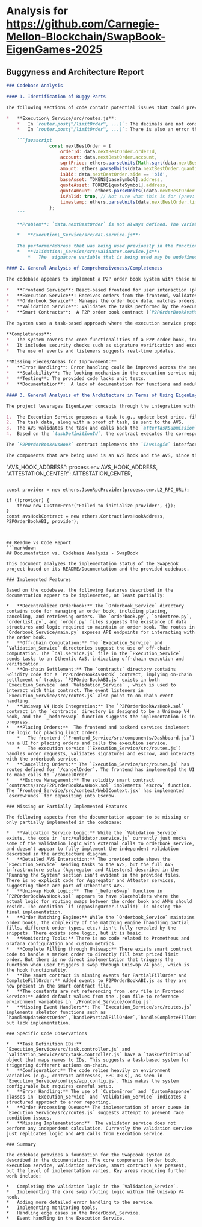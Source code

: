 
# Analysis for https://github.com/Carnegie-Mellon-Blockchain/SwapBook-EigenGames-2025

## Buggyness and Architecture Report
```markdown
### Codebase Analysis

#### 1. Identification of Buggy Parts

The following sections of code contain potential issues that could prevent the code from running successfully:

*   **Execution\_Service/src/routes.js**:
    *   In `router.post("/limitOrder", ...)`: The decimals are not consistently handled. Some parts of the code use `TOKENS[quoteSymbol].decimals` and `TOKENS[baseSymbol].decimals`, while others do not. This could lead to incorrect calculations and order placements.
    *   In `router.post("/limitOrder", ...)`: There is also an error that occurs when `data.nextBestOrder == undefined` was used, but previously in code we saw that the variable that was being used was `data.nextBest`.

    ```javascript
                const nextBestOrder = {
                    orderId: data.nextBestOrder.orderId,
                    account: data.nextBestOrder.account,
                    sqrtPrice: ethers.parseUnits(Math.sqrt(data.nextBestOrder.price).toString(), TOKENS[quoteSymbol].decimals), // quote asset won't change
                    amount: ethers.parseUnits(data.nextBestOrder.quantity.toString(), TOKENS[baseSymbol].decimals),
                    isBid: data.nextBestOrder.side == 'bid',
                    baseAsset: TOKENS[baseSymbol].address,
                    quoteAsset: TOKENS[quoteSymbol].address,
                    quoteAmount: ethers.parseUnits((data.nextBestOrder.price * data.nextBestOrder.quantity).toString(), TOKENS[quoteSymbol].decimals),
                    isValid: true, // Not sure what this is for (prev: data['order']['isValid'])
                    timestamp: ethers.parseUnits(data.nextBestOrder.timestamp, TOKENS[baseSymbol].decimals)
                };
    ```

    **Problem**: `data.nextBestOrder` is not always defined. The variable that is being used here should be `data.nextBest`

    *   **Execution\_Service/src/dal.service.js**:

    The performerAddress that was being used previously in the function is wallet.address, but the wallet variable was defined in the scope.
    *   **Validation\_Service/src/validator.service.js**:
        *   The  signature variable that is being used may be undefined due to the way the split method was used. Need to have null check here or else, error can occur.

#### 2. General Analysis of Comprehensiveness/Completeness

The codebase appears to implement a P2P order book system with these major components:

*   **Frontend Service**: React-based frontend for user interaction (placing orders, managing escrow, etc.)
*   **Execution Service**: Receives orders from the frontend, validates signatures, interacts with the order book service, and sends tasks to the AVS (Attestation Verification Service) hook.
*   **Orderbook Service**: Manages the order book data, matches orders, and determines task IDs.
*   **Validation Service**: Validates the tasks performed by the execution service.
*   **Smart Contracts**:  A P2P order book contract (`P2POrderBookAvsHook.sol`) and related contracts for Uniswap V4 integration.

The system uses a task-based approach where the execution service proposes a task, and the validation service verifies the validity of the task.

**Completeness**:
*   The system covers the core functionalities of a P2P order book, including order placement, cancellation, and matching.
*   It includes security checks such as signature verification and escrow management.
*   The use of events and listeners suggests real-time updates.

**Missing Pieces/Areas for Improvement:**
*   **Error Handling**: Error handling could be improved across the services to provide more detailed information and prevent unexpected failures.
*   **Scalability**: The locking mechanism in the execution service might limit scalability.
*   **Testing**: The provided code lacks unit tests.
*   **Documentation**:  A lack of documentation for functions and modules.

#### 3. General Analysis of the Architecture in Terms of Using EigenLayer-Related Components

The project leverages EigenLayer concepts through the integration with an Attestation Verification Service (AVS). The `P2POrderBookAvsHook` smart contract acts as a hook within the Uniswap V4 framework, and it interacts with an attestation center.  The general flow is as follows:

1.  The Execution Service proposes a task (e.g., update best price, fill order, process withdrawal)
2.  The task data, along with a proof of task, is sent to the AVS.
3.  The AVS validates the task and calls back the `afterTaskSubmission` function in the `P2POrderBookAvsHook` contract.
4.  Based on the `taskDefinitionId`, the contract executes the corresponding logic.

The `P2POrderBookAvsHook` contract implements the `IAvsLogic` interface, which defines the `afterTaskSubmission` and `beforeTaskSubmission` functions.

The components that are being used is an AVS hook and the AVS, since there are multiple mentions of them here
```
"AVS_HOOK_ADDRESS": process.env.AVS_HOOK_ADDRESS,
"ATTESTATION_CENTER": ATTESTATION_CENTER,
```
```
    const provider = new ethers.JsonRpcProvider(process.env.L2_RPC_URL);
    
    if (!provider) {
        throw new CustomError("Failed to initialize provider", {});
    }
    const avsHookContract = new ethers.Contract(avsHookAddress, P2POrderBookABI, provider);
```


## Readme vs Code Report
```markdown
## Documentation vs. Codebase Analysis - SwapBook

This document analyzes the implementation status of the SwapBook project based on its README/Documentation and the provided codebase.

### Implemented Features

Based on the codebase, the following features described in the documentation appear to be implemented, at least partially:

*   **Decentralized Orderbook:** The `Orderbook_Service` directory contains code for managing an order book, including placing, canceling, and retrieving orders. The `orderbook.py`, `ordertree.py`, `orderlist.py`, and `order.py` files suggests the existance of data structures and logic required to maintain an order book. The routes in `Orderbook_Service/main.py` exposes API endpoints for interacting with the order book.
*   **Off-chain Computation:** The `Execution_Service` and `Validation_Service` directories suggest the use of off-chain computation. The `dal.service.js` file in the `Execution_Service` sends tasks to an Othentic AVS, indicating off-chain execution and verification.
*   **On-chain Settlement:** The `contracts` directory contains Solidity code for a `P2POrderBookAvsHook` contract, implying on-chain settlement of trades. `P2POrderBookABI.js` exists in both `Execution_Service` and `Validation_Service` , which is used to interact with this contract. The event listeners in `Execution_Service/src/routes.js` also point to on-chain event handling.
*   **Uniswap V4 Hook Integration:** The `P2POrderBookAvsHook.sol` contract in the `contracts` directory is designed to be a Uniswap V4 hook, and the `_beforeSwap` function suggests the implementation is in progress.
*   **Placing Orders:**  The frontend and backend services implement the logic for placing limit orders.
    *   The frontend (`Frontend_Service/src/components/Dashboard.jsx`) has a UI for placing orders and calls the execution service.
    *   The execution service (`Execution_Service/src/routes.js`) handles order requests, validates signatures and escrow, and interacts with the orderbook service.
*   **Cancelling Orders:** The `Execution_Service/src/routes.js` has routes defined for `/cancelOrder`. The frontend has implemented the UI to make calls to `/cancelOrder`.
*    **Escrow Management:** The solidity smart contract `contracts/src/P2POrderBookAvsHook.sol` implements `escrow` function. The `Frontend_Service/src/context/Web3Context.jsx` has implemented `escrowFunds` for depositing into Escrow.

### Missing or Partially Implemented Features

The following aspects from the documentation appear to be missing or only partially implemented in the codebase:

*   **Validation Service Logic:** While the `Validation_Service` exists, the code in `src/validator.service.js` currently just mocks some of the validation logic with external calls to orderbook service, and doesn't appear to fully implement the independent validation described in the architecture diagram.
*   **Detailed AVS Interaction:** The provided code shows the `Execution_Service` sending tasks to the AVS, but the full AVS infrastructure setup (Aggregator and Attesters) described in the "Running the System" section isn't evident in the provided files. There is no explicit code for Aggregator and Attester services, suggesting these are part of Othentic's AVS.
*   **Uniswap Hook Logic:**  The `_beforeSwap` function in `P2POrderBookAvsHook.sol` appears to have placeholders where the actual logic for routing swaps between the order book and AMMs should reside. The condition `if (opposingOrder.isValid)` is missing the final implementation.
*   **Order Matching Engine:** While the `Orderbook_Service` maintains order books, the complexity of the matching engine (handling partial fills, different order types, etc.) isn't fully revealed by the snippets. There exists some logic, but it is basic.
*   **Monitoring Tools:** There is no code related to Prometheus and Grafana configuration and custom metrics.
*   **Complete Filling through Uniswap:** There exists smart contract code to handle a market order to directly fill best priced limit order. But there is no direct implementation that triggers the function when user triggers a swap through Uniswap V4 pool, which is the hook functionality.
*   **The smart contract is missing events for PartialFillOrder and CompleteFillOrder:** Added events to P2POrderBookABI.js as they are now present in the smart contract file.
*   **The constants are not referencing from .env file in Frontend Service:** Added default values from the .json file to reference environment variables in `/Frontend_Service/config.js`.
*   **Missing Event Handlers**: The `Execution_Service/src/routes.js` implements skeleton functions such as `handleUpdateBestOrder`,`handlePartialFillOrder`,`handleCompleteFillOrder`,`handleWithdrawalProcessed`, but lack implementation.

### Specific Code Observations

*   **Task Definition IDs:** `Execution_Service/src/task.controller.js` and `Validation_Service/src/task.controller.js` have a `taskDefinitionId` object that maps names to IDs. This suggests a task-based system for triggering different actions on-chain.
*   **Configuration:** The code relies heavily on environment variables (e.g., contract addresses, RPC URLs), as seen in `Execution_Service/configs/app.config.js`. This makes the system configurable but requires careful setup.
*   **Error Handling:** The use of `CustomError` and `CustomResponse` classes in `Execution_Service` and `Validation_Service` indicates a structured approach to error reporting.
*   **Order Processing Queue:** The implementation of order queue in `Execution_Service/src/routes.js` suggests attempt to prevent race condition issues.
*   **Missing Implementation:**  The validator service does not perform any independent calculation. Currently the validation service just replicates logic and API calls from Execution service.

### Summary

The codebase provides a foundation for the SwapBook system as described in the documentation. The core components (order book, execution service, validation service, smart contract) are present, but the level of implementation varies. Key areas requiring further work include:

*   Completing the validation logic in the `Validation_Service`.
*   Implementing the core swap routing logic within the Uniswap V4 hook.
*   Adding more detailed error handling to the service.
*   Implementing monitoring tools.
*   Handling edge cases in the OrderBook\_Service.
*   Event handling in the Execution Service.
```
